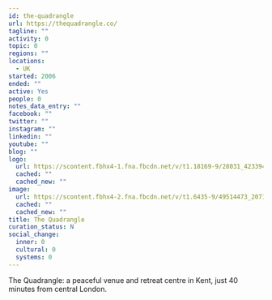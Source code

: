 ```yaml
---
id: the-quadrangle
url: https://thequadrangle.co/
tagline: ""
activity: 0
topic: 0
regions: ""
locations:
  - UK
started: 2006
ended: ""
active: Yes
people: 0
notes_data_entry: ""
facebook: ""
twitter: ""
instagram: ""
linkedin: ""
youtube: ""
blog: ""
logo:
  url: https://scontent.fbhx4-1.fna.fbcdn.net/v/t1.18169-9/28031_423394197723549_1546410726_n.jpg?_nc_cat=105&ccb=1-5&_nc_sid=09cbfe&_nc_ohc=dIQBunluEzkAX8yY9RX&tn=PMPrASd_p44HyxQ6&_nc_ht=scontent.fbhx4-1.fna&oh=977fc1749b3f4fc52232460c0458be0d&oe=6182D44B
  cached: ""
  cached_new: ""
image:
  url: https://scontent.fbhx4-2.fna.fbcdn.net/v/t1.6435-9/49514473_2071578226238463_7960975037098360832_n.jpg?_nc_cat=106&ccb=1-5&_nc_sid=e3f864&_nc_ohc=TfWUnWhLBxwAX_rEVMJ&tn=PMPrASd_p44HyxQ6&_nc_ht=scontent.fbhx4-2.fna&oh=1d85a36073429d5873392fcb66ce21e9&oe=618372C5
  cached: ""
  cached_new: ""
title: The Quadrangle
curation_status: N
social_change:
  inner: 0
  cultural: 0
  systems: 0
---
```


The Quadrangle: a peaceful venue and retreat centre in Kent, just 40 minutes from central London.
